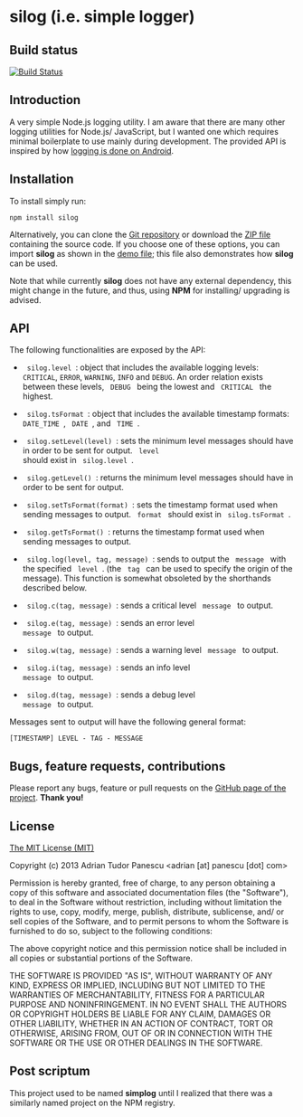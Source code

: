 silog (i.e. simple logger)
=====


Build status
------------
[![Build Status](https://travis-ci.org/adrianp/silog.png?branch=master)](https://travis-ci.org/adrianp/silog)


Introduction
------------

A very simple Node.js logging utility. I am aware that there are many other
logging utilities for Node.js/ JavaScript, but I wanted one which requires
minimal boilerplate to use mainly during development. The provided API is
inspired by how [logging is done on Android](http://developer.android.com/reference/android/util/Log.html).


Installation
------------

To install simply run:

    npm install silog

Alternatively, you can clone the
[Git repository](https://github.com/adrianp/silog/) or download the
[ZIP file](https://github.com/adrianp/silog/archive/master.zip) containing the
source code. If you choose one of these options, you can import **silog** as
shown in the [demo file](https://github.com/adrianp/silog/blob/master/demo.js);
this file also demonstrates how **silog** can be used.

Note that while currently **silog** does not have any external dependency,
this might change in the future, and thus, using **NPM** for installing/
upgrading is advised.


API
---

The following functionalities are exposed by the API:

* <code> silog.level </code>: object that includes the available logging levels:
<code>CRITICAL</code>, <code>ERROR</code>, <code>WARNING</code>,
<code>INFO</code> and <code>DEBUG</code>. An order relation exists between these
levels, <code> DEBUG </code> being the lowest and <code> CRITICAL </code> the
highest.

* <code> silog.tsFormat </code>: object that includes the available timestamp
formats: <code> DATE_TIME </code>, <code> DATE </code>, and <code> TIME </code>.

* <code> silog.setLevel(level) </code>: sets the minimum level messages should
have in order to be sent for output. <code> level </code> should exist in
<code> silog.level </code>.

* <code> silog.getLevel() </code>: returns the minimum level messages should
have in order to be sent for output.

* <code> silog.setTsFormat(format) </code>: sets the timestamp format used when
sending messages to output. <code> format </code> should exist in
<code> silog.tsFormat </code>.

* <code> silog.getTsFormat() </code>: returns the timestamp format used when
sending messages to output.

* <code> silog.log(level, tag, message) </code>: sends to output the
<code> message </code> with the specified <code> level </code>. (the
<code> tag </code> can be used to specify the origin of the message). This
function is somewhat obsoleted by the shorthands described below.

* <code> silog.c(tag, message) </code>: sends a critical level
<code> message </code> to output.

* <code> silog.e(tag, message) </code>: sends an error level
<code> message </code> to output.

* <code> silog.w(tag, message) </code>: sends a warning level
<code> message </code> to output.

* <code> silog.i(tag, message) </code>: sends an info level
<code> message </code> to output.

* <code> silog.d(tag, message) </code>: sends a debug level
<code> message </code> to output.

Messages sent to output will have the following general format:

    [TIMESTAMP] LEVEL - TAG - MESSAGE


Bugs, feature requests, contributions
-------------------------------------

Please report any bugs, feature or pull requests on the 
[GitHub page of the project](https://github.com/adrianp/silog/). **Thank you!**


License
-------

[The MIT License (MIT)](http://opensource.org/licenses/MIT)

Copyright (c) 2013 Adrian Tudor Panescu \<adrian [at] panescu [dot] com\>

Permission is hereby granted, free of charge, to any person obtaining a copy
of this software and associated documentation files (the "Software"), to deal
in the Software without restriction, including without limitation the rights
to use, copy, modify, merge, publish, distribute, sublicense, and/ or sell
copies of the Software, and to permit persons to whom the Software is
furnished to do so, subject to the following conditions:

The above copyright notice and this permission notice shall be included in
all copies or substantial portions of the Software.

THE SOFTWARE IS PROVIDED "AS IS", WITHOUT WARRANTY OF ANY KIND, EXPRESS OR
IMPLIED, INCLUDING BUT NOT LIMITED TO THE WARRANTIES OF MERCHANTABILITY,
FITNESS FOR A PARTICULAR PURPOSE AND NONINFRINGEMENT. IN NO EVENT SHALL THE
AUTHORS OR COPYRIGHT HOLDERS BE LIABLE FOR ANY CLAIM, DAMAGES OR OTHER
LIABILITY, WHETHER IN AN ACTION OF CONTRACT, TORT OR OTHERWISE, ARISING FROM,
OUT OF OR IN CONNECTION WITH THE SOFTWARE OR THE USE OR OTHER DEALINGS IN
THE SOFTWARE.


Post scriptum
-------------

This project used to be named __simplog__ until I realized that there was a
similarly named project on the NPM registry.
